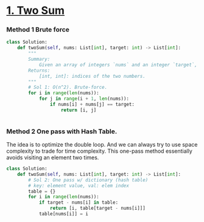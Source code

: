 # [1. Two Sum](https://leetcode.com/problems/two-sum/)

### Method 1 Brute force

```python
class Solution:
    def twoSum(self, nums: List[int], target: int) -> List[int]:
        """
        Summary:
            Given an array of integers `nums` and an integer `target`, return indicies of the two numbers such that they add up to `target`. 
        Returns:
            [int, int]: indices of the two numbers.
        """
        # Sol 1: O(n^2). Brute-force.
        for i in range(len(nums)):
            for j in range(i + 1, len(nums)):
                if nums[i] + nums[j] == target:
                    return [i, j]
        
```



### Method 2 One pass with Hash Table.

The idea is to optimize the double loop. And we can always try to use space complexity to trade for time complexity.  This one-pass method essentially avoids visiting an element two times. 

```python
class Solution:
    def twoSum(self, nums: List[int], target: int) -> List[int]:
        # Sol 2: One pass w/ dictionary (hash table)
        # key: element value, val: elem index
        table = {}
        for i in range(len(nums)):
            if target - nums[i] in table:
                return [i, table[target - nums[i]]]
            table[nums[i]] = i
```

